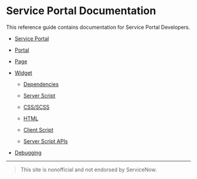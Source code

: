 # Service Portal Documentation
This reference guide contains documentation for Service Portal Developers.

+ [Service Portal](/service_portal.md)

+ [Portal](/portal.md)

+ [Page](/page.md)

+ [Widget](/widget.md)

  - [Dependencies](/Widget_Dependencies.md)

  - [Server Script](/widget_server_script.md)

  - [CSS/SCSS](/widget_css.md)
  
  - [HTML](/widget_html.md)

  - [Client Script](/widget_client_script.md)

  - [Server Script APIs](/widget_server_script_apis.md)

+ [Debugging](/debugging.md)
___
>This site is nonofficial and not endorsed by ServiceNow.

